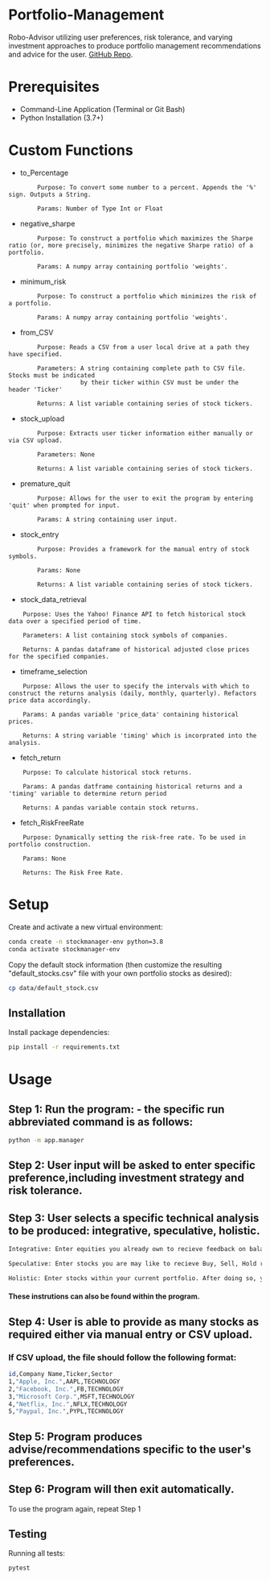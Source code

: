 # Portfolio-Management
Robo-Advisor utilizing user preferences, risk tolerance, and varying investment approaches to produce portfolio management recommendations and advice for the user. [GitHub Repo](https://github.com/antoniogriffith/Portfolio-Management).


# Prerequisites
* Command-Line Application (Terminal or Git Bash)
* Python Installation (3.7+)

# Custom Functions
* to_Percentage
```
        Purpose: To convert some number to a percent. Appends the '%' sign. Outputs a String.
        
        Params: Number of Type Int or Float 
```
* negative_sharpe
```
        Purpose: To construct a portfolio which maximizes the Sharpe ratio (or, more precisely, minimizes the negative Sharpe ratio) of a portfolio.

        Params: A numpy array containing portfolio 'weights'.
```
* minimum_risk
```
        Purpose: To construct a portfolio which minimizes the risk of a portfolio.

        Params: A numpy array containing portfolio 'weights'.
```
* from_CSV
```
        Purpose: Reads a CSV from a user local drive at a path they have specified.

        Parameters: A string containing complete path to CSV file. Stocks must be indicated 
                    by their ticker within CSV must be under the header 'Ticker'

        Returns: A list variable containing series of stock tickers.
```
* stock_upload
``` 
        Purpose: Extracts user ticker information either manually or via CSV upload.

        Parameters: None

        Returns: A list variable containing series of stock tickers.
```
* premature_quit
```
        Purpose: Allows for the user to exit the program by entering 'quit' when prompted for input.

        Params: A string containing user input.
```
* stock_entry
```
        Purpose: Provides a framework for the manual entry of stock symbols.

        Params: None

        Returns: A list variable containing series of stock tickers.
```
* stock_data_retrieval
```
    Purpose: Uses the Yahoo! Finance API to fetch historical stock data over a specified period of time.

    Parameters: A list containing stock symbols of companies.

    Returns: A pandas dataframe of historical adjusted close prices for the specified companies.
```
* timeframe_selection
```
    Purpose: Allows the user to specify the intervals with which to construct the returns analysis (daily, monthly, quarterly). Refactors price data accordingly.

    Params: A pandas variable 'price_data' containing historical prices.

    Returns: A string variable 'timing' which is incorprated into the analysis.
```
* fetch_return
```
    Purpose: To calculate historical stock returns.

    Params: A pandas datframe containing historical returns and a 'timing' variable to determine return period

    Returns: A pandas variable contain stock returns. 
```
* fetch_RiskFreeRate
```
    Purpose: Dynamically setting the risk-free rate. To be used in portfolio construction.

    Params: None

    Returns: The Risk Free Rate.
```


# Setup

Create and activate a new virtual environment:

```sh
conda create -n stockmanager-env python=3.8
conda activate stockmanager-env
```

Copy the default stock information (then customize the resulting "default_stocks.csv" file with your own portfolio stocks as desired):

```sh
cp data/default_stock.csv
```

## Installation

Install package dependencies:

```sh
pip install -r requirements.txt
```

# Usage 

## Step 1: Run the program: - the specific run abbreviated command is as follows:

```sh
python -m app.manager
```

## Step 2: User input will be asked to enter specific preference,including investment strategy and risk tolerance.

## Step 3: User selects a specific technical analysis to be produced: integrative, speculative, holistic.

```sh
Integrative: Enter equities you already own to recieve feedback on balancing your portfolio among these stocks.

Speculative: Enter stocks you are may like to recieve Buy, Sell, Hold recommendations for.

Holistic: Enter stocks within your current portfolio. After doing so, you may enter new stocks to recieve their impact on your portfolio.
```

#### These instrutions can also be found within the program.


## Step 4: User is able to provide as many stocks as required either via manual entry or CSV upload.

### If CSV upload, the file should follow the following format:
```sh
id,Company Name,Ticker,Sector
1,"Apple, Inc.",AAPL,TECHNOLOGY
2,"Facebook, Inc.",FB,TECHNOLOGY
3,"Microsoft Corp.",MSFT,TECHNOLOGY
4,"Netflix, Inc.",NFLX,TECHNOLOGY
5,"Paypal, Inc.",PYPL,TECHNOLOGY
```

## Step 5: Program produces advise/recommendations specific to the user's preferences.


## Step 6: Program will then exit automatically.


To use the program again, repeat Step 1


## Testing

Running all tests:

```sh
pytest
```